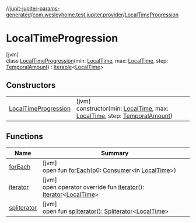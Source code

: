 //[junit-jupiter-params-generated](../../../index.md)/[com.wesleyhome.test.jupiter.provider](../index.md)/[LocalTimeProgression](index.md)

# LocalTimeProgression

[jvm]\
class [LocalTimeProgression](index.md)(min: [LocalTime](https://docs.oracle.com/javase/8/docs/api/java/time/LocalTime.html), max: [LocalTime](https://docs.oracle.com/javase/8/docs/api/java/time/LocalTime.html), step: [TemporalAmount](https://docs.oracle.com/javase/8/docs/api/java/time/temporal/TemporalAmount.html)) : [Iterable](https://kotlinlang.org/api/latest/jvm/stdlib/kotlin.collections/-iterable/index.html)&lt;[LocalTime](https://docs.oracle.com/javase/8/docs/api/java/time/LocalTime.html)&gt;

## Constructors

| | |
|---|---|
| [LocalTimeProgression](-local-time-progression.md) | [jvm]<br>constructor(min: [LocalTime](https://docs.oracle.com/javase/8/docs/api/java/time/LocalTime.html), max: [LocalTime](https://docs.oracle.com/javase/8/docs/api/java/time/LocalTime.html), step: [TemporalAmount](https://docs.oracle.com/javase/8/docs/api/java/time/temporal/TemporalAmount.html)) |

## Functions

| Name | Summary |
|---|---|
| [forEach](index.md#1216215552%2FFunctions%2F865006438) | [jvm]<br>open fun [forEach](index.md#1216215552%2FFunctions%2F865006438)(p0: [Consumer](https://docs.oracle.com/javase/8/docs/api/java/util/function/Consumer.html)&lt;in [LocalTime](https://docs.oracle.com/javase/8/docs/api/java/time/LocalTime.html)&gt;) |
| [iterator](iterator.md) | [jvm]<br>open operator override fun [iterator](iterator.md)(): [Iterator](https://kotlinlang.org/api/latest/jvm/stdlib/kotlin.collections/-iterator/index.html)&lt;[LocalTime](https://docs.oracle.com/javase/8/docs/api/java/time/LocalTime.html)&gt; |
| [spliterator](../../com.wesleyhome.test.jupiter.provider.number/-float-progression/index.md#-1387152138%2FFunctions%2F865006438) | [jvm]<br>open fun [spliterator](../../com.wesleyhome.test.jupiter.provider.number/-float-progression/index.md#-1387152138%2FFunctions%2F865006438)(): [Spliterator](https://docs.oracle.com/javase/8/docs/api/java/util/Spliterator.html)&lt;[LocalTime](https://docs.oracle.com/javase/8/docs/api/java/time/LocalTime.html)&gt; |
